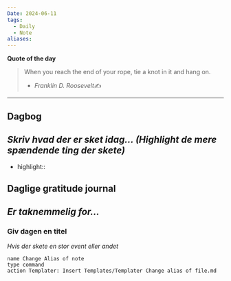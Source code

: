 ```yaml
---
Date: 2024-06-11
tags:
  - Daily
  - Note
aliases: 
---
```

**Quote of the day**
> When you reach the end of your rope, tie a knot in it and hang on.
> - <cite>Franklin D. Roosevelt</cite>✍️
--- 
## Dagbog
*Skriv hvad der er sket idag... (Highlight de mere spændende ting der skete)*
- 
- highlight:: 


## Daglige gratitude journal
*Er taknemmelig for…*
- 

### Giv dagen en titel
*Hvis der skete en stor event eller andet*
```button
name Change Alias of note
type command
action Templater: Insert Templates/Templater Change alias of file.md
```